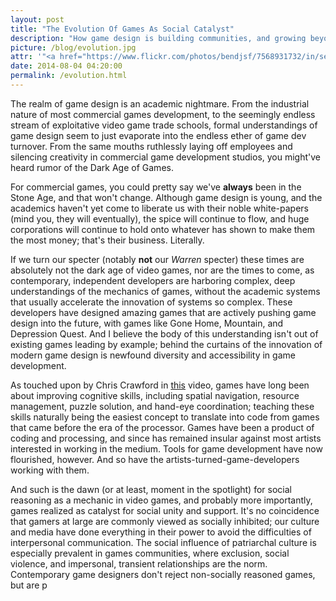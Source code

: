 ```yaml
---
layout: post
title: "The Evolution Of Games As Social Catalyst"
description: "How game design is building communities, and growing beyond shapes and numbers"
picture: /blog/evolution.jpg
attr: '"<a href="https://www.flickr.com/photos/bendjsf/7568931732/in/set-72157630573357870">Front Row</a>", <a href="https://creativecommons.org/licenses/by-nc/2.0/">CC BY-NC 2.0</a> by <a href="http://www.halfpixels.com/">Ben De Jesus</a>'
date: 2014-08-04 04:20:00
permalink: /evolution.html
---
```


The realm of game design is an academic nightmare. From the industrial nature of most commercial 
games development, to the seemingly endless stream of exploitative video game trade schools, formal 
understandings of game design seem to just evaporate into the endless ether of game dev turnover. 
From the same mouths ruthlessly laying off employees and silencing creativity in
commercial game development studios, you might've heard rumor of the Dark Age of Games. 

For commercial games, you could pretty say we've **always** been in the Stone Age, and that won't 
change. Although game design is young, and the academics haven't yet come to liberate us with their 
noble white-papers (mind you, they will eventually), the spice will continue to flow, and huge 
corporations will continue to hold onto whatever has shown to make them the most money; that's their 
business. Literally. 

If we turn our specter (notably **not** our *Warren* specter) these times are 
absolutely not the dark age of video games, nor are the times to come, as contemporary, independent 
developers are harboring complex, deep understandings of the mechanics of games, without the 
academic systems that usually accelerate the innovation of systems so complex. These developers 
have designed amazing games that are actively pushing game design into the future, with games like 
Gone Home, Mountain, and Depression Quest. And I believe the body of this understanding isn't out of 
existing games leading by example; behind the curtains of the innovation of modern game design is 
newfound diversity and accessibility in game development.

As touched upon by Chris Crawford in [this](https://www.youtube.com/watch?v=ajz_1TqccYA) video,
games have long been about improving cognitive skills, including spatial navigation, resource
management, puzzle solution, and hand-eye coordination; teaching these skills naturally being 
the easiest concept to translate into code from games that came before the era of the processor. 
Games have been a product of coding and processing, and since has remained insular against most 
artists interested in working in the medium. Tools for game development have now flourished, 
however. And so have the artists-turned-game-developers working with them.

And such is the dawn (or at least, moment in the spotlight) for social reasoning as a mechanic in 
video games, and probably more importantly, games realized as catalyst for social unity and support. 
It's no coincidence that gamers at large are commonly viewed as socially inhibited; our culture and
media have done everything in their power to avoid the difficulties of interpersonal communication.
The social influence of patriarchal culture is especially prevalent in games communities, where
exclusion, social violence, and impersonal, transient relationships are the norm. Contemporary game
designers don't reject non-socially reasoned games, but are p

